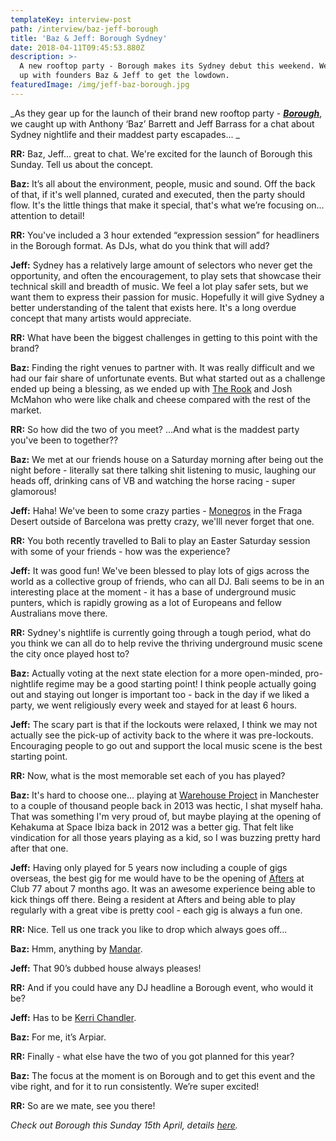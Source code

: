 ```yaml
---
templateKey: interview-post
path: /interview/baz-jeff-borough
title: 'Baz & Jeff: Borough Sydney'
date: 2018-04-11T09:45:53.880Z
description: >-
  A new rooftop party - Borough makes its Sydney debut this weekend. We caught
  up with founders Baz & Jeff to get the lowdown.
featuredImage: /img/jeff-baz-borough.jpg
---
```

_As they gear up for the launch of their brand new rooftop party - _[**_Borough_**](https://www.facebook.com/boroughsydney/)_, we caught up with Anthony ‘Baz’ Barrett and Jeff Barrass for a chat about Sydney nightlife and their maddest party escapades... _

**RR:** Baz, Jeff... great to chat. We're excited for the launch of Borough this Sunday. Tell us about the concept.

**Baz:** It’s all about the environment, people, music and sound. Off the back of that, if it's well planned, curated and executed, then the party should flow. It's the little things that make it special, that's what we’re focusing on… attention to detail!

**RR:** You've included a 3 hour extended “expression session” for headliners in the Borough format. As DJs, what do you think that will add?

**Jeff:** Sydney has a relatively large amount of selectors who never get the opportunity, and often the encouragement, to play sets that showcase their technical skill and breadth of music. We feel a lot play safer sets, but we want them to express their passion for music. Hopefully it will give Sydney a better understanding of the talent that exists here. It's a long overdue concept that many artists would appreciate.

**RR:** What have been the biggest challenges in getting to this point with the brand?

**Baz:** Finding the right venues to partner with. It was really difficult and we had our fair share of unfortunate events. But what started out as a challenge ended up being a blessing, as we ended up with [The Rook](https://www.facebook.com/TheRookSydney/) and Josh McMahon who were like chalk and cheese compared with the rest of the market.

**RR:** So how did the two of you meet? …And what is the maddest party you've been to together??

**Baz:** We met at our friends house on a Saturday morning after being out the night before - literally sat there talking shit listening to music, laughing our heads off, drinking cans of VB and watching the horse racing - super glamorous!

**Jeff:** Haha! We've been to some crazy parties - [Monegros](https://www.facebook.com/MONEGROSDESERTFESTIVAL/) in the Fraga Desert outside of Barcelona was pretty crazy, we'lll never forget that one.

**RR:** You both recently travelled to Bali to play an Easter Saturday session with some of your friends - how was the experience?

**Jeff:** It was good fun! We've been blessed to play lots of gigs across the world as a collective group of friends, who can all DJ. Bali seems to be in an interesting place at the moment - it has a base of underground music punters, which is rapidly growing as a lot of Europeans and fellow Australians move there.

**RR:** Sydney's nightlife is currently going through a tough period, what do you think we can all do to help revive the thriving underground music scene the city once played host to?

**Baz:** Actually voting at the next state election for a more open-minded, pro-nightlife regime may be a good starting point! I think people actually going out and staying out longer is important too - back in the day if we liked a party, we went religiously every week and stayed for at least 6 hours. 

**Jeff:** The scary part is that if the lockouts were relaxed, I think we may not actually see the pick-up of activity back to the where it was pre-lockouts. Encouraging people to go out and support the local music scene is the best starting point.

**RR:** Now, what is the most memorable set each of you has played?

**Baz:** It's hard to choose one... playing at [Warehouse Project](https://www.facebook.com/thewarehouseproject/) in Manchester to a couple of thousand people back in 2013 was hectic, I shat myself haha. That was something I'm very proud of, but maybe playing at the opening of Kehakuma at Space Ibiza back in 2012 was a better gig. That felt like vindication for all those years playing as a kid, so I was buzzing pretty hard after that one.

**Jeff:** Having only played for 5 years now including a couple of gigs overseas, the best gig for me would have to be the opening of [Afters](https://www.facebook.com/afterssydney/) at Club 77 about 7 months ago. It was an awesome experience being able to kick things off there. Being a resident at Afters and being able to play regularly with a great vibe is pretty cool - each gig is always a fun one. 

**RR:** Nice. Tell us one track you like to drop which always goes off... 

**Baz:** Hmm, anything by [Mandar](https://www.facebook.com/mandarmusic/).

**Jeff:** That 90’s dubbed house always pleases!

**RR:** And if you could have any DJ headline a Borough event, who would it be?

**Jeff:** Has to be [Kerri Chandler](https://www.facebook.com/KerriChandlerOfficial/). 

**Baz:** For me, it’s Arpiar.

**RR:** Finally - what else have the two of you got planned for this year?

**Baz:** The focus at the moment is on Borough and to get this event and the vibe right, and for it to run consistently. We’re super excited!

**RR:** So are we mate, see you there!

_Check out Borough this Sunday 15th April, details [here](https://www.ravereviewz.net/Event/BOROUGH---Launch-Party-Sydney/49)._
